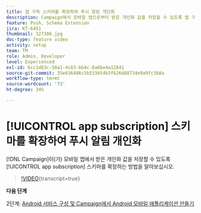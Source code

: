 ```yaml
---
title: 앱 구독 스키마를 확장하여 푸시 알림 개인화
description: Campaign에서 모바일 앱으로부터 받은 개인화 값을 저장할 수 있도록 앱 구독 스키마를 확장하는 방법을 알아보십시오.
feature: Push, Schema Extension
jira: KT-6451
thumbnail: 327306.jpg
doc-type: feature video
activity: setup
team: TM
role: Admin, Developer
level: Experienced
exl-id: 6cc1d83c-58a1-4c83-bb4c-8a6be4a12841
source-git-commit: 35e036486c5b533b54b3f626d88734e9a9fc3b8a
workflow-type: tm+mt
source-wordcount: '73'
ht-degree: 34%

---
```


# [!UICONTROL app subscription] 스키마를 확장하여 푸시 알림 개인화

[!DNL Campaign]이(가) 모바일 앱에서 받은 개인화 값을 저장할 수 있도록 [!UICONTROL app subscription] 스키마를 확장하는 방법을 알아보십시오.

>[!VIDEO](https://video.tv.adobe.com/v/327306?quality=12&learn=on){transcript=true}

**다음 단계**

2단계: [Android 서비스 구성 및 Campaign에서 Android 모바일 애플리케이션 만들기](/help/tutorial-getting-started-with-push-notifications-for-android/configuring-an-android-service-in-campaign.md)
